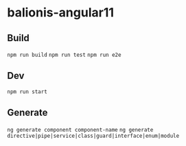 # balionis-angular11

## Build

`npm run build`
`npm run test`
`npm run e2e`

## Dev

`npm run start`

## Generate

`ng generate component component-name` 
`ng generate directive|pipe|service|class|guard|interface|enum|module`

